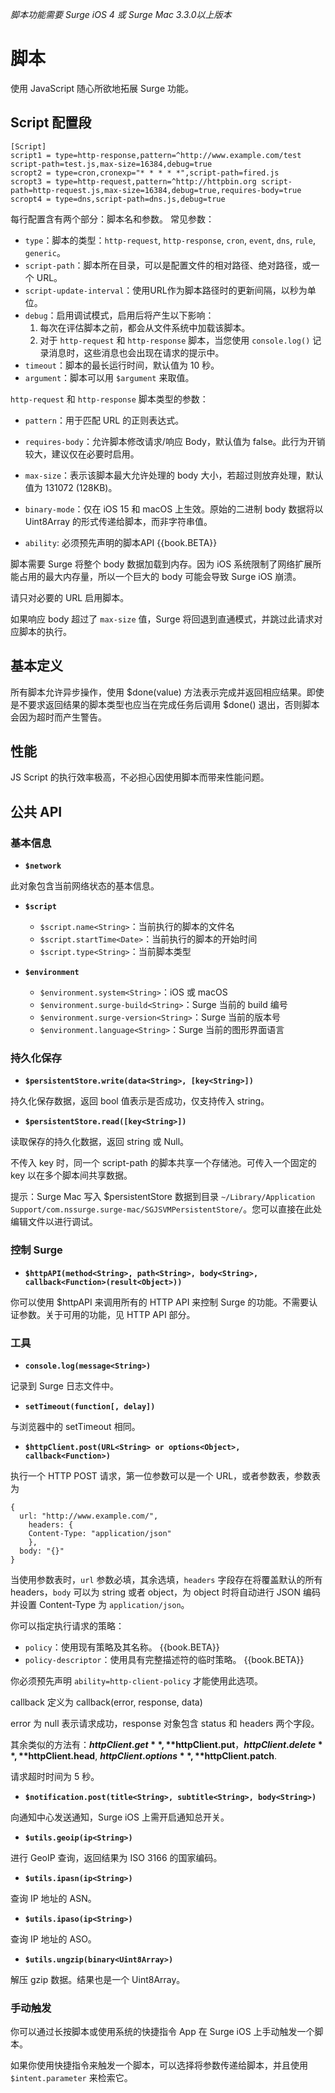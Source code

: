 _脚本功能需要 Surge iOS 4 或 Surge Mac 3.3.0以上版本_

# 脚本

使用 JavaScript 随心所欲地拓展 Surge 功能。

## Script 配置段

```
[Script]
script1 = type=http-response,pattern=^http://www.example.com/test script-path=test.js,max-size=16384,debug=true
scropt2 = type=cron,cronexp="* * * * *",script-path=fired.js
scropt3 = type=http-request,pattern=^http://httpbin.org script-path=http-request.js,max-size=16384,debug=true,requires-body=true
scropt4 = type=dns,script-path=dns.js,debug=true
```

每行配置含有两个部分：脚本名和参数。
常见参数：
 
* `type`：脚本的类型：`http-request`, `http-response`, `cron`, `event`, `dns`, `rule`, `generic`。
* `script-path`：脚本所在目录，可以是配置文件的相对路径、绝对路径，或一个 URL。
* `script-update-interval`：使用URL作为脚本路径时的更新间隔，以秒为单位。
* `debug`：启用调试模式，启用后将产生以下影响：
  1. 每次在评估脚本之前，都会从文件系统中加载该脚本。
  2. 对于 `http-request` 和 `http-response` 脚本，当您使用 `console.log()` 记录消息时，这些消息也会出现在请求的提示中。
* `timeout`：脚本的最长运行时间，默认值为 10 秒。
* `argument`：脚本可以用 `$argument` 来取值。

`http-request` 和 `http-response` 脚本类型的参数：

* `pattern`：用于匹配 URL 的正则表达式。

* `requires-body`：允许脚本修改请求/响应 Body，默认值为 false。此行为开销较大，建议仅在必要时启用。

* `max-size`：表示该脚本最大允许处理的 body 大小，若超过则放弃处理，默认值为 131072 (128KB)。

* `binary-mode`：仅在 iOS 15 和 macOS 上生效。原始的二进制 body 数据将以 Uint8Array 的形式传递给脚本，而非字符串值。

* `ability`: 必须预先声明的脚本API {{book.BETA}}

脚本需要 Surge 将整个 body 数据加载到内存。因为 iOS 系统限制了网络扩展所能占用的最大内存量，所以一个巨大的 body 可能会导致 Surge iOS 崩溃。

请只对必要的 URL 启用脚本。

如果响应 body 超过了 `max-size` 值，Surge 将回退到直通模式，并跳过此请求对应脚本的执行。

## 基本定义

所有脚本允许异步操作，使用 $done(value<Object>) 方法表示完成并返回相应结果。即使是不要求返回结果的脚本类型也应当在完成任务后调用 $done() 退出，否则脚本会因为超时而产生警告。

## 性能

JS Script 的执行效率极高，不必担心因使用脚本而带来性能问题。

## 公共 API

### 基本信息

* **`$network`**

此对象包含当前网络状态的基本信息。

* **`$script`**

  - `$script.name<String>`：当前执行的脚本的文件名
  - `$script.startTime<Date>`：当前执行的脚本的开始时间
  - `$script.type<String>`：当前脚本类型

* **`$environment`**

  - `$environment.system<String>`：iOS 或 macOS
  - `$environment.surge-build<String>`：Surge 当前的 build 编号
  - `$environment.surge-version<String>`：Surge 当前的版本号
  - `$environment.language<String>`：Surge 当前的图形界面语言

### 持久化保存

* **`$persistentStore.write(data<String>, [key<String>])`**

持久化保存数据，返回 bool 值表示是否成功，仅支持传入 string。

* **`$persistentStore.read([key<String>])`**

读取保存的持久化数据，返回 string 或 Null。

不传入 key 时，同一个 script-path 的脚本共享一个存储池。可传入一个固定的 key 以在多个脚本间共享数据。

提示：Surge Mac 写入 $persistentStore 数据到目录 `~/Library/Application Support/com.nssurge.surge-mac/SGJSVMPersistentStore/`。您可以直接在此处编辑文件以进行调试。

### 控制 Surge

* **`$httpAPI(method<String>, path<String>, body<String>, callback<Function>(result<Object>))`**

你可以使用 $httpAPI 来调用所有的 HTTP API 来控制 Surge 的功能。不需要认证参数。关于可用的功能，见 HTTP API 部分。


### 工具

* **`console.log(message<String>)`**

记录到 Surge 日志文件中。

* **`setTimeout(function[, delay])`**

与浏览器中的 setTimeout 相同。

* **`$httpClient.post(URL<String> or options<Object>, callback<Function>)`**

执行一个 HTTP POST 请求，第一位参数可以是一个 URL，或者参数表，参数表为

```
{
  url: "http://www.example.com/",
    headers: {
    Content-Type: "application/json"
    },
  body: "{}"
}
```

当使用参数表时，`url` 参数必填，其余选填，`headers` 字段存在将覆盖默认的所有 headers，`body` 可以为 string 或者 object，为 object 时将自动进行 JSON 编码并设置 Content-Type 为 `application/json`。

你可以指定执行请求的策略：
   - `policy`：使用现有策略及其名称。 {{book.BETA}}
   - `policy-descriptor`：使用具有完整描述符的临时策略。 {{book.BETA}}

你必须预先声明 `ability=http-client-policy` 才能使用此选项。

callback 定义为 callback(error<String>, response<Object>, data<String>)

error 为 null 表示请求成功，response 对象包含 status 和 headers 两个字段。

其余类似的方法有：**$httpClient.get**, **$httpClient.put**，**$httpClient.delete**, **$httpClient.head**, **$httpClient.options**, **$httpClient.patch**.

请求超时时间为 5 秒。

* **`$notification.post(title<String>, subtitle<String>, body<String>)`**

向通知中心发送通知，Surge iOS 上需开启通知总开关。

* **`$utils.geoip(ip<String>)`**

进行 GeoIP 查询，返回结果为 ISO 3166 的国家编码。

* **`$utils.ipasn(ip<String>)`**

查询 IP 地址的 ASN。

* **`$utils.ipaso(ip<String>)`**

查询 IP 地址的 ASO。

* **`$utils.ungzip(binary<Uint8Array>)`**

解压 gzip 数据。结果也是一个 Uint8Array。

### 手动触发

你可以通过长按脚本或使用系统的快捷指令 App 在 Surge iOS 上手动触发一个脚本。

如果你使用快捷指令来触发一个脚本，可以选择将参数传递给脚本，并且使用 `$intent.parameter` 来检索它。

